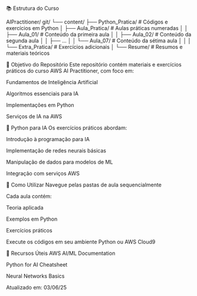 📚 Estrutura do Curso

AIPractitioner/
git/
└── content/
    ├── Python_Pratica/                # Códigos e exercícios em Python
    │   ├── Aula_Pratica/              # Aulas práticas numeradas
    │   │   ├── Aula_01/               # Conteúdo da primeira aula
    │   │   ├── Aula_02/               # Conteúdo da segunda aula
    │   │   ├── ...
    │   │   └── Aula_07/               # Conteúdo da sétima aula
    │   │
    │   └── Extra_Pratica/             # Exercícios adicionais
    │
    └── Resume/                        # Resumos e materiais teóricos
    

🎯 Objetivo do Repositório
Este repositório contém materiais e exercícios práticos do curso AWS AI Practitioner, com foco em:

Fundamentos de Inteligência Artificial

Algoritmos essenciais para IA

Implementações em Python

Serviços de IA na AWS

🐍 Python para IA
Os exercícios práticos abordam:

Introdução à programação para IA

Implementação de redes neurais básicas

Manipulação de dados para modelos de ML

Integração com serviços AWS

📂 Como Utilizar
Navegue pelas pastas de aula sequencialmente

Cada aula contém:

Teoria aplicada

Exemplos em Python

Exercícios práticos

Execute os códigos em seu ambiente Python ou AWS Cloud9

🔗 Recursos Úteis
AWS AI/ML Documentation

Python for AI Cheatsheet

Neural Networks Basics

Atualizado em: 03/06/25